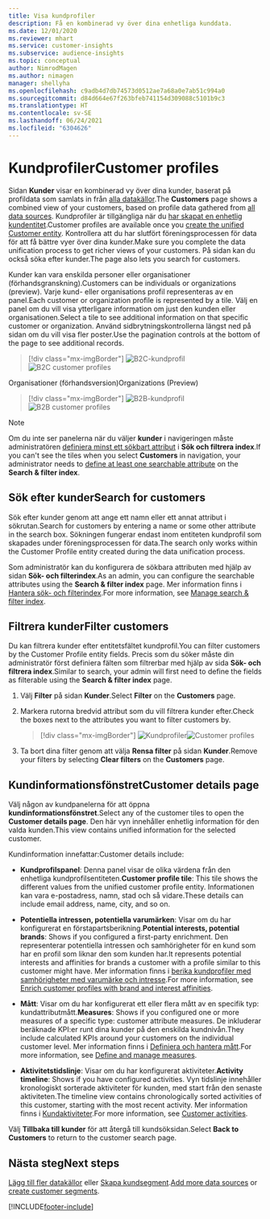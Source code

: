 ```yaml
---
title: Visa kundprofiler
description: Få en kombinerad vy över dina enhetliga kunddata.
ms.date: 12/01/2020
ms.reviewer: mhart
ms.service: customer-insights
ms.subservice: audience-insights
ms.topic: conceptual
author: NimrodMagen
ms.author: nimagen
manager: shellyha
ms.openlocfilehash: c9adb4d7db74573d0512ae7a68a0e7ab51c994a0
ms.sourcegitcommit: d84d664e67f263bfeb741154d309088c5101b9c3
ms.translationtype: HT
ms.contentlocale: sv-SE
ms.lasthandoff: 06/24/2021
ms.locfileid: "6304626"
---
```

# <a name="customer-profiles"></a><span data-ttu-id="26a47-103">Kundprofiler</span><span class="sxs-lookup"><span data-stu-id="26a47-103">Customer profiles</span></span>

<span data-ttu-id="26a47-104">Sidan **Kunder** visar en kombinerad vy över dina kunder, baserat på profildata som samlats in från [alla datakällor](data-sources.md).</span><span class="sxs-lookup"><span data-stu-id="26a47-104">The **Customers** page shows a combined view of your customers, based on profile data gathered from [all data sources](data-sources.md).</span></span> <span data-ttu-id="26a47-105">Kundprofiler är tillgängliga när du [har skapat en enhetlig kundentitet](data-unification.md).</span><span class="sxs-lookup"><span data-stu-id="26a47-105">Customer profiles are available once you [create the unified Customer entity](data-unification.md).</span></span> <span data-ttu-id="26a47-106">Kontrollera att du har slutfört föreningsprocessen för data för att få bättre vyer över dina kunder.</span><span class="sxs-lookup"><span data-stu-id="26a47-106">Make sure you complete the data unification process to get richer views of your customers.</span></span> <span data-ttu-id="26a47-107">På sidan kan du också söka efter kunder.</span><span class="sxs-lookup"><span data-stu-id="26a47-107">The page also lets you search for customers.</span></span>

<span data-ttu-id="26a47-108">Kunder kan vara enskilda personer eller organisationer (förhandsgranskning).</span><span class="sxs-lookup"><span data-stu-id="26a47-108">Customers can be individuals or organizations (preview).</span></span> <span data-ttu-id="26a47-109">Varje kund- eller organisations profil representeras av en panel.</span><span class="sxs-lookup"><span data-stu-id="26a47-109">Each customer or organization profile is represented by a tile.</span></span> <span data-ttu-id="26a47-110">Välj en panel om du vill visa ytterligare information om just den kunden eller organisationen.</span><span class="sxs-lookup"><span data-stu-id="26a47-110">Select a tile to see additional information on that specific customer or organization.</span></span> <span data-ttu-id="26a47-111">Använd sidbrytningskontrollerna längst ned på sidan om du vill visa fler poster.</span><span class="sxs-lookup"><span data-stu-id="26a47-111">Use the pagination controls at the bottom of the page to see additional records.</span></span>

> [!div class="mx-imgBorder"] 
> <span data-ttu-id="26a47-112">![B2C-kundprofil](media/profiles-customers.png "B2C-kundprofil")</span><span class="sxs-lookup"><span data-stu-id="26a47-112">![B2C customer profiles](media/profiles-customers.png "B2C customer profiles")</span></span>

<span data-ttu-id="26a47-113">Organisationer (förhandsversion)</span><span class="sxs-lookup"><span data-stu-id="26a47-113">Organizations (Preview)</span></span>
> [!div class="mx-imgBorder"] 
> <span data-ttu-id="26a47-114">![B2B-kundprofil](media/profile-customers-b2b.png "B2B-kundprofil")</span><span class="sxs-lookup"><span data-stu-id="26a47-114">![B2B customer profiles](media/profile-customers-b2b.png "B2B customer profiles")</span></span>

> [!NOTE]
> <span data-ttu-id="26a47-115">Om du inte ser panelerna när du väljer **kunder** i navigeringen måste administratören [definiera minst ett sökbart attribut](search-filter-index.md) i **Sök och filtrera index**.</span><span class="sxs-lookup"><span data-stu-id="26a47-115">If you can't see the tiles when you select **Customers** in navigation, your administrator needs to [define at least one searchable attribute](search-filter-index.md) on the **Search & filter index**.</span></span>

## <a name="search-for-customers"></a><span data-ttu-id="26a47-116">Sök efter kunder</span><span class="sxs-lookup"><span data-stu-id="26a47-116">Search for customers</span></span>

<span data-ttu-id="26a47-117">Sök efter kunder genom att ange ett namn eller ett annat attribut i sökrutan.</span><span class="sxs-lookup"><span data-stu-id="26a47-117">Search for customers by entering a name or some other attribute in the search box.</span></span> <span data-ttu-id="26a47-118">Sökningen fungerar endast inom entiteten kundprofil som skapades under föreningsprocessen för data.</span><span class="sxs-lookup"><span data-stu-id="26a47-118">The search only works within the Customer Profile entity created during the data unification process.</span></span>

<span data-ttu-id="26a47-119">Som administratör kan du konfigurera de sökbara attributen med hjälp av sidan **Sök- och filterindex**.</span><span class="sxs-lookup"><span data-stu-id="26a47-119">As an admin, you can configure the searchable attributes using the **Search & filter index** page.</span></span> <span data-ttu-id="26a47-120">Mer information finns i [Hantera sök- och filterindex](search-filter-index.md).</span><span class="sxs-lookup"><span data-stu-id="26a47-120">For more information, see [Manage search & filter index](search-filter-index.md).</span></span>

## <a name="filter-customers"></a><span data-ttu-id="26a47-121">Filtrera kunder</span><span class="sxs-lookup"><span data-stu-id="26a47-121">Filter customers</span></span>

<span data-ttu-id="26a47-122">Du kan filtrera kunder efter entitetsfältet kundprofil.</span><span class="sxs-lookup"><span data-stu-id="26a47-122">You can filter customers by the Customer Profile entity fields.</span></span> <span data-ttu-id="26a47-123">Precis som du söker måste din administratör först definiera fälten som filtrerbar med hjälp av sida **Sök- och filtrera index**.</span><span class="sxs-lookup"><span data-stu-id="26a47-123">Similar to search, your admin will first need to define the fields as filterable using the **Search & filter index** page.</span></span>

1. <span data-ttu-id="26a47-124">Välj **Filter** på sidan **Kunder**.</span><span class="sxs-lookup"><span data-stu-id="26a47-124">Select **Filter** on the **Customers** page.</span></span>

2. <span data-ttu-id="26a47-125">Markera rutorna bredvid attribut som du vill filtrera kunder efter.</span><span class="sxs-lookup"><span data-stu-id="26a47-125">Check the boxes next to the attributes you want to filter customers by.</span></span>

   > [!div class="mx-imgBorder"] 
   > <span data-ttu-id="26a47-126">![Kundprofiler](media/profiles-customers3.png "Kundprofiler")</span><span class="sxs-lookup"><span data-stu-id="26a47-126">![Customer profiles](media/profiles-customers3.png "Customer profiles")</span></span>

3. <span data-ttu-id="26a47-127">Ta bort dina filter genom att välja **Rensa filter** på sidan **Kunder**.</span><span class="sxs-lookup"><span data-stu-id="26a47-127">Remove your filters by selecting **Clear filters** on the **Customers** page.</span></span>

##  <a name="customer-details-page"></a><span data-ttu-id="26a47-128">Kundinformationsfönstret</span><span class="sxs-lookup"><span data-stu-id="26a47-128">Customer details page</span></span>

<span data-ttu-id="26a47-129">Välj någon av kundpanelerna för att öppna **kundinformationsfönstret**.</span><span class="sxs-lookup"><span data-stu-id="26a47-129">Select any of the customer tiles to open the **Customer details page**.</span></span> <span data-ttu-id="26a47-130">Den här vyn innehåller enhetlig information för den valda kunden.</span><span class="sxs-lookup"><span data-stu-id="26a47-130">This view contains unified information for the selected customer.</span></span>

<span data-ttu-id="26a47-131">Kundinformation innefattar:</span><span class="sxs-lookup"><span data-stu-id="26a47-131">Customer details include:</span></span>

-   <span data-ttu-id="26a47-132">**Kundprofilspanel**: Denna panel visar de olika värdena från den enhetliga kundprofilsentiteten.</span><span class="sxs-lookup"><span data-stu-id="26a47-132">**Customer profile tile**: This tile shows the different values from the unified customer profile entity.</span></span> <span data-ttu-id="26a47-133">Informationen kan vara e-postadress, namn, stad och så vidare.</span><span class="sxs-lookup"><span data-stu-id="26a47-133">These details can include email address, name, city, and so on.</span></span> 

-   <span data-ttu-id="26a47-134">**Potentiella intressen, potentiella varumärken**: Visar om du har konfigurerat en förstapartsberikning.</span><span class="sxs-lookup"><span data-stu-id="26a47-134">**Potential interests, potential brands**: Shows if you configured a first-party enrichment.</span></span> <span data-ttu-id="26a47-135">Den representerar potentiella intressen och samhörigheter för en kund som har en profil som liknar den som kunden har.</span><span class="sxs-lookup"><span data-stu-id="26a47-135">It represents potential interests and affinities for brands a customer with a profile similar to this customer might have.</span></span> <span data-ttu-id="26a47-136">Mer information finns i [berika kundprofiler med samhörigheter med varumärke och intresse](enrichment-microsoft.md).</span><span class="sxs-lookup"><span data-stu-id="26a47-136">For more information, see [Enrich customer profiles with brand and interest affinities](enrichment-microsoft.md).</span></span>

-   <span data-ttu-id="26a47-137">**Mått**: Visar om du har konfigurerat ett eller flera mått av en specifik typ: kundattributmått.</span><span class="sxs-lookup"><span data-stu-id="26a47-137">**Measures**: Shows if you configured one or more measures of a specific type: customer attribute measures.</span></span> <span data-ttu-id="26a47-138">De inkluderar beräknade KPI:er runt dina kunder på den enskilda kundnivån.</span><span class="sxs-lookup"><span data-stu-id="26a47-138">They include calculated KPIs around your customers on the individual customer level.</span></span> <span data-ttu-id="26a47-139">Mer information finns i [Definiera och hantera mått](measures.md).</span><span class="sxs-lookup"><span data-stu-id="26a47-139">For more information, see [Define and manage measures](measures.md).</span></span>

-   <span data-ttu-id="26a47-140">**Aktivitetstidslinje**: Visar om du har konfigurerat aktiviteter.</span><span class="sxs-lookup"><span data-stu-id="26a47-140">**Activity timeline**: Shows if you have configured activities.</span></span> <span data-ttu-id="26a47-141">Vyn tidslinje innehåller kronologiskt sorterade aktiviteter för kunden, med start från den senaste aktiviteten.</span><span class="sxs-lookup"><span data-stu-id="26a47-141">The timeline view contains chronologically sorted activities of this customer, starting with the most recent activity.</span></span> <span data-ttu-id="26a47-142">Mer information finns i [Kundaktiviteter](activities.md).</span><span class="sxs-lookup"><span data-stu-id="26a47-142">For more information, see [Customer activities](activities.md).</span></span>

<span data-ttu-id="26a47-143">Välj **Tillbaka till kunder** för att återgå till kundsöksidan.</span><span class="sxs-lookup"><span data-stu-id="26a47-143">Select **Back to Customers** to return to the customer search page.</span></span>

## <a name="next-steps"></a><span data-ttu-id="26a47-144">Nästa steg</span><span class="sxs-lookup"><span data-stu-id="26a47-144">Next steps</span></span>

<span data-ttu-id="26a47-145">[Lägg till fler datakällor](data-sources.md) eller [Skapa kundsegment](segments.md).</span><span class="sxs-lookup"><span data-stu-id="26a47-145">[Add more data sources](data-sources.md) or [create customer segments](segments.md).</span></span>


[!INCLUDE[footer-include](../includes/footer-banner.md)]
